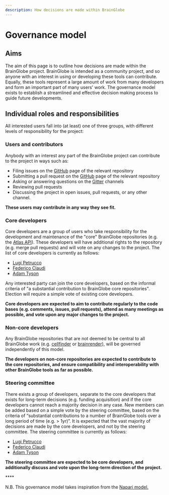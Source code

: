 ```yaml
---
description: How decisions are made within BrainGlobe
---
```


# Governance model

## Aims

The aim of this page is to outline how decisions are made within the BrainGlobe project. BrainGlobe is intended as a community project, and so anyone with an interest in using or developing these tools can contribute. Equally, these tools represent a large amount of work from many developers and form an important part of many users' work. The governance model exists to establish a streamlined and effective decision making process to guide future developments.

## Individual roles and responsibilities

All interested users fall into \(at least\) one of three groups, with different levels of responsibility for the project:

### Users and contributors

Anybody with an interest any part of the BrainGlobe project can contribute to the project in ways such as:

* Filing issues on the [GitHub](https://github.com/brainglobe) page of the relevant repository
* Submitting a pull request on the [GitHub](https://github.com/brainglobe) page of the relevant repository
* Asking or answering questions on the [Gitter](https://gitter.im/brainglobe) channels
* Reviewing pull requests
* Discussing the project in open issues, pull requests, or any other channel.

**These users may contribute in any way they see fit.**

### Core developers

Core developers are a group of users who take responsibility for the development and maintenance of the "core" BrainGlobe repositories \(e.g. the [Atlas API](https://github.com/brainglobe/bg-atlasapi)\). These developers will have additional rights to the repository \(e.g. merge pull requests\) and will vote on any changes to the project. The list of core developers is currently as follows:

* [Lugi Petrucco](https://github.com/vigji)
* [Federico Claudi](https://github.com/FedeClaudi)
* [Adam Tyson](https://github.com/adamltyson)   

Any interested party can join the core developers, based on the informal criteria of "a substantial contribution to BrainGlobe core repositories". Election will require a simple vote of existing core developers. 

**Core developers are expected to aim to contribute regularly to the code bases \(e.g. comments, issues, pull requests\), attend as many meetings as possible, and vote upon any major changes to the project.** 

### Non-core developers

Any BrainGlobe repositories that are not deemed to be central to all BrainGlobe work \(e.g. [cellfinder](https://github.com/brainglobe/cellfinder) or [brainrender](https://github.com/brainglobe/brainrender)\), will be governed independently of this model. 

**The developers on non-core repositories are expected to contribute to the core repositories, and ensure compatibility and interoperability with other BrainGlobe tools as far as possible.**

### Steering committee

There exists a group of developers, separate to the core developers that exists for long-term decisions \(e.g. funding acquisition\) and if the core developers cannot reach a majority decision in any case. New members can be added based on a simple vote by the steering committee, based on the criteria of “substantial contributions to a number of BrainGlobe tools over a long period of time \(e.g. &gt; 1yr\)”. It is expected that the vast majority of decisions are made by the core developers, and not by the steering committee. The steering committee is currently as follows:

* [Lugi Petrucco](https://github.com/vigji)
* [Federico Claudi](https://github.com/FedeClaudi)
* [Adam Tyson](https://github.com/adamltyson)   

**The steering committee are expected to be core developers, and additionally discuss and vote upon the long-term direction of the project.**

\*\*\*\*

N.B. This governance model takes inspiration from the [Napari model.](https://napari.org/docs/0.3.8/developers/GOVERNANCE.html)

